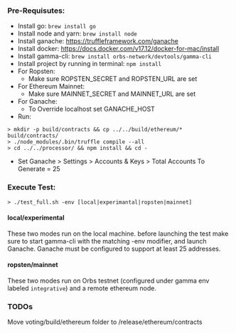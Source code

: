 ### Pre-Requisutes:

* Install go: `brew install go`
* Install node and yarn: `brew install node`
* Install ganache: https://truffleframework.com/ganache
* Install docker: https://docs.docker.com/v17.12/docker-for-mac/install
* Install gamma-cli: `brew install orbs-network/devtools/gamma-cli`
* Install project by running in terminal: `npm install` 
* For Ropsten: 
    * Make sure ROPSTEN_SECRET and ROPSTEN_URL are set
* For Ethereum Mainnet: 
    * Make sure MAINNET_SECRET and MAINNET_URL are set
* For Ganache: 
    * To Override localhost set GANACHE_HOST
* Run:
```
> mkdir -p build/contracts && cp ../../build/ethereum/* build/contracts/
> ./node_modules/.bin/truffle compile --all
> cd ../../processor/ && npm install && cd -
```

* Set Ganache > Settings > Accounts & Keys > Total Accounts To Generate = 25

### Execute Test:

`> ./test_full.sh -env [local|experimantal|ropsten|mainnet]`

#### local/experimental
These two modes run on the local machine.
before launching the test make sure to start gamma-cli with the matching -env modifier, and launch Ganache. 
Ganache must be configured to support at least 25 addresses.

#### ropsten/mainnet
These two modes run on Orbs testnet (configured under gamma env labeled `integrative`) and a remote ethereum node.

### TODOs
Move voting/build/ethereum folder to /release/ethereum/contracts
